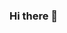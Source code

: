 ### Hi there 👋

<!--
**nitishgarg2002/nitishgarg2002** is a ✨ _special_ ✨ repository because its `README.md` (this file) appears on your GitHub profile.

Here are some ideas to get you started:

- 🔭 I’m currently working on Flutter Development
- 🌱 I’m currently learning Web development
- 👯 I’m looking to collaborate on flutter projects
- 🤔 I’m looking for help with project ideas
- 💬 Ask me about flutter related projects
- 📫 How to reach me: Reach me at linkedin:-https://www.linkedin.com/in/nitish-garg-54a815198/
-->
